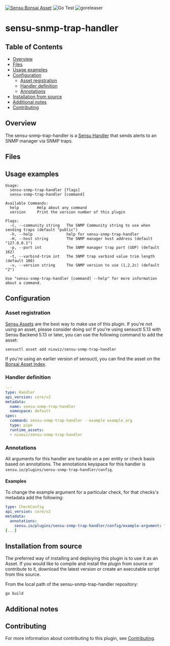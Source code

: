[![Sensu Bonsai Asset](https://img.shields.io/badge/Bonsai-Download%20Me-brightgreen.svg?colorB=89C967&logo=sensu)](https://bonsai.sensu.io/assets/nixwiz/sensu-snmp-trap-handler)
![Go Test](https://github.com/nixwiz/sensu-snmp-trap-handler/workflows/Go%20Test/badge.svg)
![goreleaser](https://github.com/nixwiz/sensu-snmp-trap-handler/workflows/goreleaser/badge.svg)

# sensu-snmp-trap-handler

## Table of Contents
- [Overview](#overview)
- [Files](#files)
- [Usage examples](#usage-examples)
- [Configuration](#configuration)
  - [Asset registration](#asset-registration)
  - [Handler definition](#handler-definition)
  - [Annotations](#annotations)
- [Installation from source](#installation-from-source)
- [Additional notes](#additional-notes)
- [Contributing](#contributing)

## Overview

The sensu-snmp-trap-handler is a [Sensu Handler][2] that sends alerts to an SNMP manager via
SNMP traps.

## Files

## Usage examples

```
Usage:
  sensu-snmp-trap-handler [flags]
  sensu-snmp-trap-handler [command]

Available Commands:
  help        Help about any command
  version     Print the version number of this plugin

Flags:
  -c, --community string   The SNMP Community string to use when sending traps (default "public")
  -h, --help               help for sensu-snmp-trap-handler
  -H, --host string        The SNMP manager host address (default "127.0.0.1")
  -p, --port int           The SNMP manager trap port (UDP) (default 162)
  -t, --varbind-trim int   The SNMP trap varbind value trim length (default 100)
  -v, --version string     The SNMP version to use (1,2,2c) (default "2")

Use "sensu-snmp-trap-handler [command] --help" for more information about a command.
```

## Configuration

### Asset registration

[Sensu Assets][4] are the best way to make use of this plugin. If you're not using an asset, please
consider doing so! If you're using sensuctl 5.13 with Sensu Backend 5.13 or later, you can use the
following command to add the asset:

```
sensuctl asset add nixwiz/sensu-snmp-trap-handler
```

If you're using an earlier version of sensuctl, you can find the asset on the [Bonsai Asset Index][3].

### Handler definition

```yml
---
type: Handler
api_version: core/v2
metadata:
  name: sensu-snmp-trap-handler
  namespace: default
spec:
  command: sensu-snmp-trap-handler --example example_arg
  type: pipe
  runtime_assets:
  - nixwiz/sensu-snmp-trap-handler
```

### Annotations

All arguments for this handler are tunable on a per entity or check basis based on annotations.  The
annotations keyspace for this handler is `sensu.io/plugins/sensu-snmp-trap-handler/config`.

#### Examples

To change the example argument for a particular check, for that checks's metadata add the following:

```yml
type: CheckConfig
api_version: core/v2
metadata:
  annotations:
    sensu.io/plugins/sensu-snmp-trap-handler/config/example-argument: "Example change"
[...]
```

## Installation from source

The preferred way of installing and deploying this plugin is to use it as an Asset. If you would
like to compile and install the plugin from source or contribute to it, download the latest version
or create an executable script from this source.

From the local path of the sensu-snmp-trap-handler repository:

```
go build
```

## Additional notes

## Contributing

For more information about contributing to this plugin, see [Contributing][1].

[1]: https://github.com/sensu/sensu-go/blob/master/CONTRIBUTING.md
[2]: https://docs.sensu.io/sensu-go/latest/reference/handlers/
[3]: https://bonsai.sensu.io/
[4]: https://docs.sensu.io/sensu-go/latest/reference/assets/
